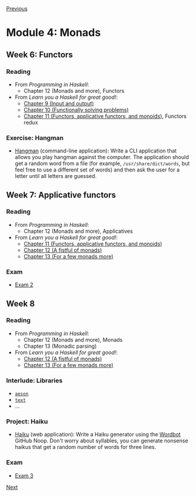 [Previous](/modules/03.md)

# Module 4: Monads

## Week 6: Functors

### Reading

* From *Programming in Haskell*:
  - Chapter 12 (Monads and more), Functors
* From *Learn you a Haskell for great good!*:
  - [Chapter 9 (Input and output)](http://learnyouahaskell.com/input-and-output)
  - [Chapter 10 (Functionally solving problems)](http://learnyouahaskell.com/functionally-solving-problems)
  - [Chapter 11 (Functors, applicative functors, and monoids)](http://learnyouahaskell.com/functors-applicative-functors-and-monoids), Functors redux

### Exercise: Hangman

* [Hangman](/hangman/) (command-line application): Write a CLI application that
  allows you play hangman against the computer. The application should get a
  random word from a file (for example, `/usr/share/dict/words`, but feel free
  to use a different set of words) and then ask the user for a letter until all
  letters are guessed.

## Week 7: Applicative functors

### Reading

* From *Programming in Haskell*:
  - Chapter 12 (Monads and more), Applicatives
* From *Learn you a Haskell for great good!*:
  - [Chapter 11 (Functors, applicative functors, and monoids)](http://learnyouahaskell.com/functors-applicative-functors-and-monoids)
  - [Chapter 12 (A fistful of monads)](http://learnyouahaskell.com/a-fistful-of-monads)
  - [Chapter 13 (For a few monads more)](http://learnyouahaskell.com/for-a-few-monads-more)

### Exam

- [Exam 2](/exams/02.md)

## Week 8

### Reading

* From *Programming in Haskell*:
  - Chapter 12 (Monads and more), Monads
  - Chapter 13 (Monadic parsing)
* From *Learn you a Haskell for great good!*:
  - [Chapter 12 (A fistful of monads)](http://learnyouahaskell.com/a-fistful-of-monads)
  - [Chapter 13 (For a few monads more)](http://learnyouahaskell.com/for-a-few-monads-more)

### Interlude: Libraries

- [`aeson`](https://hackage.haskell.org/package/aeson)
- [`text`](https://hackage.haskell.org/package/text)
- ...

### Project: Haiku

* [Haiku](/haiku/) (web application): Write a Haiku generator using the
  [Wordbot](https://noopschallenge.com/challenges/wordbot) GitHub Noop. Don't
  worry about syllables, you can generate nonsense haikus that get a random
  number of words for three lines.

### Exam

- [Exam 3](/exams/03.md)

[Next](/modules/05.md)
